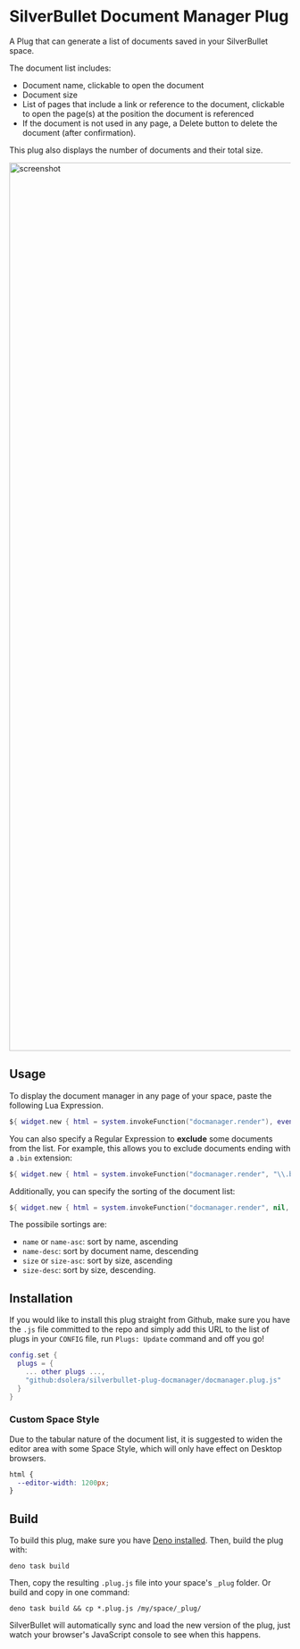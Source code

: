 
# SilverBullet Document Manager Plug

A Plug that can generate a list of documents saved in your SilverBullet space.

The document list includes:

* Document name, clickable to open the document
* Document size
* List of pages that include a link or reference to the document, clickable to open the page(s) at the position the document is referenced
* If the document is not used in any page, a Delete button to delete the document (after confirmation).

This plug also displays the number of documents and their total size.

<img width="1785" height="1591" alt="screenshot" src="https://github.com/user-attachments/assets/502b965a-ba87-4c31-a44f-fce2b8c333a8" />

## Usage

To display the document manager in any page of your space, paste the following Lua Expression.

```lua
${ widget.new { html = system.invokeFunction("docmanager.render"), events = { click = function(e) system.invokeFunction("docmanager.click", e.data.target.getAttribute("data-item")) end }, display = "block" } }
```

You can also specify a Regular Expression to **exclude** some documents from the list. For example, this allows you to exclude documents ending with a `.bin` extension:

```lua
${ widget.new { html = system.invokeFunction("docmanager.render", "\\.bin$"), ... same as above ... }
```

Additionally, you can specify the sorting of the document list:

```lua
${ widget.new { html = system.invokeFunction("docmanager.render", nil, "size-desc"), ... same as above ... }
```

The possibile sortings are:

* `name` or `name-asc`: sort by name, ascending
* `name-desc`: sort by document name, descending
* `size` or `size-asc`: sort by size, ascending
* `size-desc`: sort by size, descending.

## Installation

If you would like to install this plug straight from Github, make sure you have the `.js` file committed to the repo and simply add this URL to the list of plugs in your `CONFIG` file, run `Plugs: Update` command and off you go!

```lua
config.set {
  plugs = {
    ... other plugs ...,
    "github:dsolera/silverbullet-plug-docmanager/docmanager.plug.js"
  }
}
```

### Custom Space Style

Due to the tabular nature of the document list, it is suggested to widen the editor area with some Space Style, which will only have effect on Desktop browsers.

```css
html {
  --editor-width: 1200px;
}
```

## Build

To build this plug, make sure you have [Deno installed](https://docs.deno.com/runtime/). Then, build the plug with:

```shell
deno task build
```

Then, copy the resulting `.plug.js` file into your space's `_plug` folder. Or build and copy in one command:

```shell
deno task build && cp *.plug.js /my/space/_plug/
```

SilverBullet will automatically sync and load the new version of the plug, just watch your browser's JavaScript console to see when this happens.

